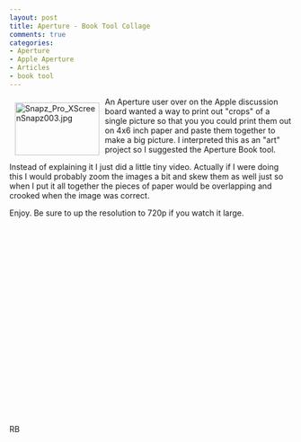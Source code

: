 ```yaml
---
layout: post
title: Aperture - Book Tool Collage
comments: true
categories:
- Aperture
- Apple Aperture
- Articles
- book tool
---
```

<a rel="lightbox" href="/wp-content/uploads/2010/01/Snapz_Pro_XScreenSnapz003.jpg"><img title="Snapz_Pro_XScreenSnapz003.jpg" src="/wp-content/uploads/2010/01/.thumbs/.Snapz_Pro_XScreenSnapz003.jpg" border="0" alt="Snapz_Pro_XScreenSnapz003.jpg" hspace="10" vspace="10" width="150" height="94" align="left" /></a>An Aperture user over on the Apple discussion board wanted a way to print out "crops" of a single picture so that you you could print them out on 4x6 inch paper and paste them together to make a big picture. I interpreted this as an "art" project so I suggested the Aperture Book tool.

Instead of explaining it I just did a little tiny video. Actually if I were doing this I would probably zoom the images a bit and skew them as well just so when I put it all together the pieces of paper would be overlapping and crooked when the image was correct.

Enjoy. Be sure to up the resolution to 720p if you watch it large.

<object width="560" height="340"><param name="movie" value="http://www.youtube.com/v/k1p2z6-hLhk&hl=en_US&fs=1&hd=1"></param><param name="allowFullScreen" value="true"></param><param name="allowscriptaccess" value="always"></param><embed src="http://www.youtube.com/v/k1p2z6-hLhk&hl=en_US&fs=1&hd=1" type="application/x-shockwave-flash" allowscriptaccess="always" allowfullscreen="true" width="560" height="340"></embed></object>

RB